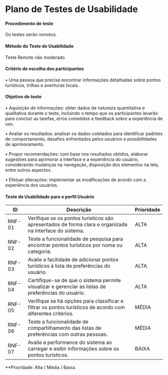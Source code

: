 # Plano de Testes de Usabilidade

#### Procedimento de teste
Os testes serão remotos.

#### Método do Teste de Usabilidade
Teste Remoto não moderado

#### Critério de escolha dos participantes 
• Uma pessoa que precise encontrar informações detalhadas sobre pontos turísticos, trilhas e aventuras locais.
 
#### Objetivo do teste
• Aquisição de informações: obter dados de natureza quantitativa e qualitativa durante o teste, incluindo o tempo que os participantes levarão para concluir as tarefas, erros cometidos e feedback sobre a experiência de uso.

• Avaliar os resultados: analisar os dados coletados para identificar padrões de comportamento, desafios enfrentados pelos usuários e possibilidades de aprimoramento.

• Propor recomendações: com base nos resultados obtidos, elaborar sugestões para aprimorar a interface e a experiência do usuário, considerando mudanças na navegação, disposição dos elementos na tela, entre outros aspectos.

• Efetuar alterações: implementar as modificações de acordo com a experiência dos usuários.


#### Teste de Usabilidade para o perfil Usuário

| ID      | Descrição                                                  | Prioridade |
|---------|------------------------------------------------------------|------------|
| RNF-01  | Verifique se os pontos turísticos são apresentados de forma clara e organizada na interface do sistema. | ALTA       |
| RNF-02  | Teste a funcionalidade de pesquisa para encontrar pontos turísticos por nome ou categoria.   | ALTA       |
| RNF-03  | Avalie a facilidade de adicionar pontos turísticos à lista de preferências do usuário.                    | ALTA       |
| RNF-04  | Certifique-se de que o sistema permite visualizar e gerenciar as listas de preferências do usuário.        | ALTA       |
| RNF-05  | Verifique se há opções para classificar e filtrar os pontos turísticos de acordo com diferentes critérios. | MÉDIA      |
| RNF-06  | Teste a funcionalidade de compartilhamento das listas de preferências com outras pessoas.                 | MÉDIA      |
| RNF-07  | Avalie a performance do sistema ao carregar e exibir informações sobre os pontos turísticos.              | BAIXA      |


**Prioridade: Alta / Média / Baixa. 


